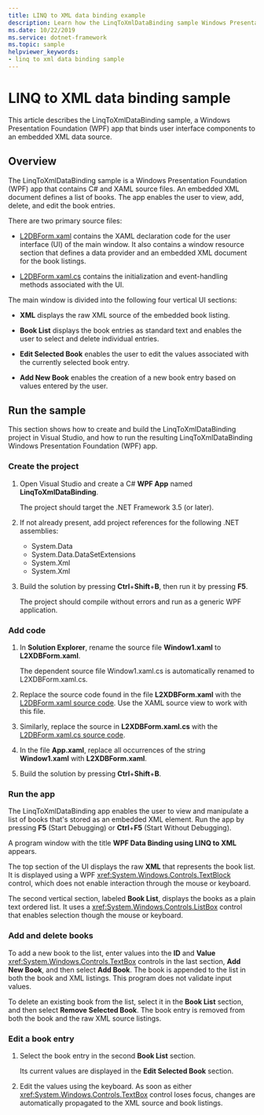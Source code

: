 ```yaml
---
title: LINQ to XML data binding example
description: Learn how the LinqToXmlDataBinding sample Windows Presentation Foundation (WPF) app binds user interface components to an embedded XML data source.
ms.date: 10/22/2019
ms.service: dotnet-framework
ms.topic: sample
helpviewer_keywords:
- linq to xml data binding sample
---
```

# LINQ to XML data binding sample

This article describes the LinqToXmlDataBinding sample, a Windows Presentation Foundation (WPF) app that binds user interface components to an embedded XML data source.

## Overview

The LinqToXmlDataBinding sample is a Windows Presentation Foundation (WPF) app that contains C# and XAML source files. An embedded XML document defines a list of books. The app enables the user to view, add, delete, and edit the book entries.

There are two primary source files:

- [L2DBForm.xaml](l2dbform-xaml-source-code.md) contains the XAML declaration code for the user interface (UI) of the main window. It also contains a window resource section that defines a data provider and an embedded XML document for the book listings.

- [L2DBForm.xaml.cs](l2dbform-xaml-cs-source-code.md) contains the initialization and event-handling methods associated with the UI.

The main window is divided into the following four vertical UI sections:

- **XML** displays the raw XML source of the embedded book listing.

- **Book List** displays the book entries as standard text and enables the user to select and delete individual entries.

- **Edit Selected Book** enables the user to edit the values associated with the currently selected book entry.

- **Add New Book** enables the creation of a new book entry based on values entered by the user.

## Run the sample

This section shows how to create and build the LinqToXmlDataBinding project in Visual Studio, and how to run the resulting LinqToXmlDataBinding Windows Presentation Foundation (WPF) app.

### Create the project

1. Open Visual Studio and create a C# **WPF App** named **LinqToXmlDataBinding**.

   The project should target the .NET Framework 3.5 (or later).

1. If not already present, add project references for the following .NET assemblies:

    - System.Data
    - System.Data.DataSetExtensions
    - System.Xml
    - System.Xml

1. Build the solution by pressing **Ctrl**+**Shift**+**B**, then run it by pressing **F5**.

   The project should compile without errors and run as a generic WPF application.

### Add code

1. In **Solution Explorer**, rename the source file **Window1.xaml** to **L2XDBForm.xaml**.

   The dependent source file Window1.xaml.cs is automatically renamed to L2XDBForm.xaml.cs.

1. Replace the source code found in the file **L2XDBForm.xaml** with the [L2DBForm.xaml source code](l2dbform-xaml-source-code.md). Use the XAML source view to work with this file.

1. Similarly, replace the source in **L2XDBForm.xaml.cs** with the [L2DBForm.xaml.cs source code](l2dbform-xaml-cs-source-code.md).

1. In the file **App.xaml**, replace all occurrences of the string **Window1.xaml** with **L2XDBForm.xaml**.

1. Build the solution by pressing **Ctrl**+**Shift**+**B**.

### Run the app

The LinqToXmlDataBinding app enables the user to view and manipulate a list of books that's stored as an embedded XML element. Run the app by pressing **F5** (Start Debugging) or **Ctrl**+**F5** (Start Without Debugging).

A program window with the title **WPF Data Binding using LINQ to XML** appears.

The top section of the UI displays the raw **XML** that represents the book list. It is displayed using a WPF <xref:System.Windows.Controls.TextBlock> control, which does not enable interaction through the mouse or keyboard.

The second vertical section, labeled **Book List**, displays the books as a plain text ordered list. It uses a <xref:System.Windows.Controls.ListBox> control that enables selection though the mouse or keyboard.

### Add and delete books

To add a new book to the list, enter values into the **ID** and **Value** <xref:System.Windows.Controls.TextBox> controls in the last section, **Add New Book**, and then select **Add Book**. The book is appended to the list in both the book and XML listings. This program does not validate input values.

To delete an existing book from the list, select it in the **Book List** section, and then select **Remove Selected Book**. The book entry is removed from both the book and the raw XML source listings.

### Edit a book entry

1. Select the book entry in the second **Book List** section.

   Its current values are displayed in the **Edit Selected Book** section.

1. Edit the values using the keyboard. As soon as either <xref:System.Windows.Controls.TextBox> control loses focus, changes are automatically propagated to the XML source and book listings.
